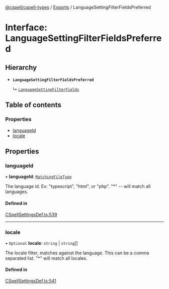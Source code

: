 [@cspell/cspell-types](../README.md) / [Exports](../modules.md) / LanguageSettingFilterFieldsPreferred

# Interface: LanguageSettingFilterFieldsPreferred

## Hierarchy

- **`LanguageSettingFilterFieldsPreferred`**

  ↳ [`LanguageSettingFilterFields`](LanguageSettingFilterFields.md)

## Table of contents

### Properties

- [languageId](LanguageSettingFilterFieldsPreferred.md#languageid)
- [locale](LanguageSettingFilterFieldsPreferred.md#locale)

## Properties

### languageId

• **languageId**: [`MatchingFileType`](../modules.md#matchingfiletype)

The language id.  Ex: "typescript", "html", or "php".  "*" -- will match all languages.

#### Defined in

[CSpellSettingsDef.ts:539](https://github.com/streetsidesoftware/cspell/blob/c69f8c4/packages/cspell-types/src/CSpellSettingsDef.ts#L539)

___

### locale

• `Optional` **locale**: `string` \| `string`[]

The locale filter, matches against the language. This can be a comma separated list. "*" will match all locales.

#### Defined in

[CSpellSettingsDef.ts:541](https://github.com/streetsidesoftware/cspell/blob/c69f8c4/packages/cspell-types/src/CSpellSettingsDef.ts#L541)
